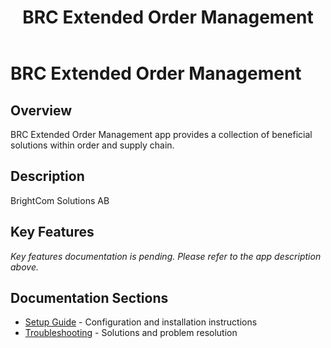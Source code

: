 ﻿---
title: "BRC Extended Order Management"
description: "BrightCom Solutions AB"
categories: [Products]
tags: [business-central]
weight: 62
version: "21.0.0.0"
---

# BRC Extended Order Management

## Overview
BRC Extended Order Management app provides a collection of beneficial solutions within order and supply chain.

## Description
BrightCom Solutions AB

## Key Features
*Key features documentation is pending. Please refer to the app description above.*

## Documentation Sections
- [Setup Guide](./setup/) - Configuration and installation instructions
- [Troubleshooting](./solving/) - Solutions and problem resolution


